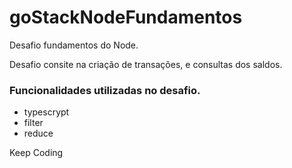 # goStackNodeFundamentos
Desafio fundamentos do Node.

Desafio consite na criação de transações, e consultas dos saldos.

### Funcionalidades utilizadas no desafio.

* typescrypt
* filter
* reduce 

Keep Coding
